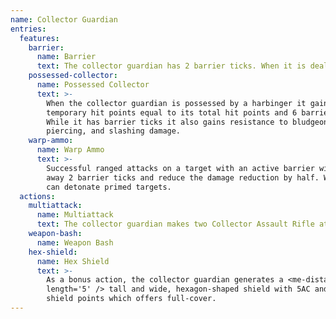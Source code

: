```yaml
---
name: Collector Guardian
entries:
  features:
    barrier:
      name: Barrier
      text: The collector guardian has 2 barrier ticks. When it is dealt damage, remove one barrier tick and reduce the damage by 1d8.
    possessed-collector:
      name: Possessed Collector
      text: >-
        When the collector guardian is possessed by a harbinger it gains
        temporary hit points equal to its total hit points and 6 barrier ticks.
        While it has barrier ticks it also gains resistance to bludgeoning,
        piercing, and slashing damage.
    warp-ammo:
      name: Warp Ammo
      text: >-
        Successful ranged attacks on a target with an active barrier will strip
        away 2 barrier ticks and reduce the damage reduction by half. Warp ammo
        can detonate primed targets.
  actions:
    multiattack:
      name: Multiattack
      text: The collector guardian makes two Collector Assault Rifle attacks.
    weapon-bash:
      name: Weapon Bash
    hex-shield:
      name: Hex Shield
      text: >-
        As a bonus action, the collector guardian generates a <me-distance
        length='5' /> tall and wide, hexagon-shaped shield with 5AC and 50
        shield points which offers full-cover.
---
```

